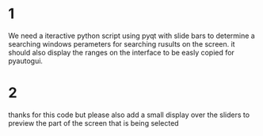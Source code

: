 # 1
We need a iteractive python script using pyqt with slide bars to determine a searching windows perameters for searching rusults on the screen. it should also display the ranges on the interface to be easly copied for pyautogui.
# 2
thanks for this code but please also add a small display over the sliders to preview the part of the screen that is being selected


